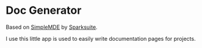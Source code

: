 # Doc Generator
Based on [SimpleMDE](https://github.com/sparksuite/simplemde-markdown-editor) by [Sparksuite](https://www.sparksuite.com/).

I use this little app is used to easily write documentation pages for projects.